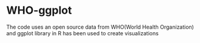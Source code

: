 # WHO-ggplot

The code uses an open source data from WHO(World Health Organization) and ggplot library in R has been used to create visualizations
